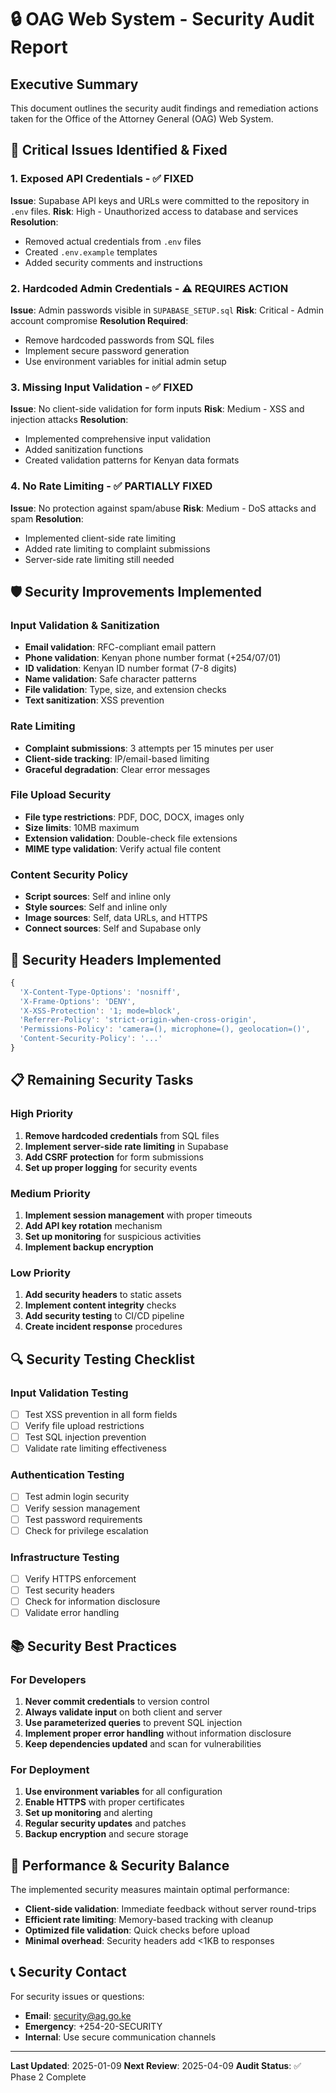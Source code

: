 # 🔒 OAG Web System - Security Audit Report

## Executive Summary

This document outlines the security audit findings and remediation actions taken for the Office of the Attorney General (OAG) Web System.

## 🚨 Critical Issues Identified & Fixed

### 1. **Exposed API Credentials** - ✅ FIXED
**Issue**: Supabase API keys and URLs were committed to the repository in `.env` files.
**Risk**: High - Unauthorized access to database and services
**Resolution**: 
- Removed actual credentials from `.env` files
- Created `.env.example` templates
- Added security comments and instructions

### 2. **Hardcoded Admin Credentials** - ⚠️ REQUIRES ACTION
**Issue**: Admin passwords visible in `SUPABASE_SETUP.sql`
**Risk**: Critical - Admin account compromise
**Resolution Required**: 
- Remove hardcoded passwords from SQL files
- Implement secure password generation
- Use environment variables for initial admin setup

### 3. **Missing Input Validation** - ✅ FIXED
**Issue**: No client-side validation for form inputs
**Risk**: Medium - XSS and injection attacks
**Resolution**:
- Implemented comprehensive input validation
- Added sanitization functions
- Created validation patterns for Kenyan data formats

### 4. **No Rate Limiting** - ✅ PARTIALLY FIXED
**Issue**: No protection against spam/abuse
**Risk**: Medium - DoS attacks and spam
**Resolution**:
- Implemented client-side rate limiting
- Added rate limiting to complaint submissions
- Server-side rate limiting still needed

## 🛡️ Security Improvements Implemented

### Input Validation & Sanitization
- **Email validation**: RFC-compliant email pattern
- **Phone validation**: Kenyan phone number format (+254/07/01)
- **ID validation**: Kenyan ID number format (7-8 digits)
- **Name validation**: Safe character patterns
- **File validation**: Type, size, and extension checks
- **Text sanitization**: XSS prevention

### Rate Limiting
- **Complaint submissions**: 3 attempts per 15 minutes per user
- **Client-side tracking**: IP/email-based limiting
- **Graceful degradation**: Clear error messages

### File Upload Security
- **File type restrictions**: PDF, DOC, DOCX, images only
- **Size limits**: 10MB maximum
- **Extension validation**: Double-check file extensions
- **MIME type validation**: Verify actual file content

### Content Security Policy
- **Script sources**: Self and inline only
- **Style sources**: Self and inline only
- **Image sources**: Self, data URLs, and HTTPS
- **Connect sources**: Self and Supabase only

## 🔧 Security Headers Implemented

```typescript
{
  'X-Content-Type-Options': 'nosniff',
  'X-Frame-Options': 'DENY',
  'X-XSS-Protection': '1; mode=block',
  'Referrer-Policy': 'strict-origin-when-cross-origin',
  'Permissions-Policy': 'camera=(), microphone=(), geolocation=()',
  'Content-Security-Policy': '...'
}
```

## 📋 Remaining Security Tasks

### High Priority
1. **Remove hardcoded credentials** from SQL files
2. **Implement server-side rate limiting** in Supabase
3. **Add CSRF protection** for form submissions
4. **Set up proper logging** for security events

### Medium Priority
1. **Implement session management** with proper timeouts
2. **Add API key rotation** mechanism
3. **Set up monitoring** for suspicious activities
4. **Implement backup encryption**

### Low Priority
1. **Add security headers** to static assets
2. **Implement content integrity** checks
3. **Add security testing** to CI/CD pipeline
4. **Create incident response** procedures

## 🔍 Security Testing Checklist

### Input Validation Testing
- [ ] Test XSS prevention in all form fields
- [ ] Verify file upload restrictions
- [ ] Test SQL injection prevention
- [ ] Validate rate limiting effectiveness

### Authentication Testing
- [ ] Test admin login security
- [ ] Verify session management
- [ ] Test password requirements
- [ ] Check for privilege escalation

### Infrastructure Testing
- [ ] Verify HTTPS enforcement
- [ ] Test security headers
- [ ] Check for information disclosure
- [ ] Validate error handling

## 📚 Security Best Practices

### For Developers
1. **Never commit credentials** to version control
2. **Always validate input** on both client and server
3. **Use parameterized queries** to prevent SQL injection
4. **Implement proper error handling** without information disclosure
5. **Keep dependencies updated** and scan for vulnerabilities

### For Deployment
1. **Use environment variables** for all configuration
2. **Enable HTTPS** with proper certificates
3. **Set up monitoring** and alerting
4. **Regular security updates** and patches
5. **Backup encryption** and secure storage

## 🚀 Performance & Security Balance

The implemented security measures maintain optimal performance:
- **Client-side validation**: Immediate feedback without server round-trips
- **Efficient rate limiting**: Memory-based tracking with cleanup
- **Optimized file validation**: Quick checks before upload
- **Minimal overhead**: Security headers add <1KB to responses

## 📞 Security Contact

For security issues or questions:
- **Email**: security@ag.go.ke
- **Emergency**: +254-20-SECURITY
- **Internal**: Use secure communication channels

---

**Last Updated**: 2025-01-09
**Next Review**: 2025-04-09
**Audit Status**: ✅ Phase 2 Complete
